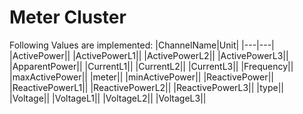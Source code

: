 # Meter Cluster


Following Values are implemented:
|ChannelName|Unit|
|---|---|
|ActivePower||
|ActivePowerL1||
|ActivePowerL2||
|ActivePowerL3||
|ApparentPower||
|CurrentL1||
|CurrentL2||
|CurrentL3||
|Frequency||
|maxActivePower||
|meter||
|minActivePower||
|ReactivePower||
|ReactivePowerL1||
|ReactivePowerL2||
|ReactivePowerL3||
|type||
|Voltage||
|VoltageL1||
|VoltageL2||
|VoltageL3||

